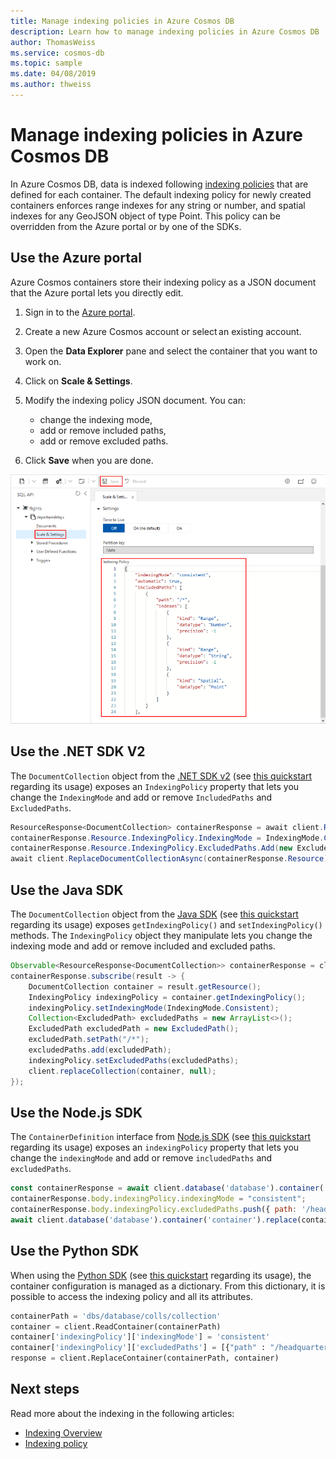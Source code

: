 ```yaml
---
title: Manage indexing policies in Azure Cosmos DB
description: Learn how to manage indexing policies in Azure Cosmos DB
author: ThomasWeiss
ms.service: cosmos-db
ms.topic: sample
ms.date: 04/08/2019
ms.author: thweiss
---
```


# Manage indexing policies in Azure Cosmos DB

In Azure Cosmos DB, data is indexed following [indexing policies](index-policy.md) that are defined for each container. The default indexing policy for newly created containers enforces range indexes for any string or number, and spatial indexes for any GeoJSON object of type Point. This policy can be overridden from the Azure portal or by one of the SDKs.

## Use the Azure portal

Azure Cosmos containers store their indexing policy as a JSON document that the Azure portal lets you directly edit.

1. Sign in to the [Azure portal](https://portal.azure.com/).

1. Create a new Azure Cosmos account or select an existing account.

1. Open the **Data Explorer** pane and select the container that you want to work on.

1. Click on **Scale & Settings**.

1. Modify the indexing policy JSON document. You can:
    - change the indexing mode,
    - add or remove included paths,
    - add or remove excluded paths.

1. Click **Save** when you are done.

![Manage Indexing using Azure portal](./media/how-to-manage-indexing-policy/indexing-policy-portal.png)

## Use the .NET SDK V2

The `DocumentCollection` object from the [.NET SDK v2](https://www.nuget.org/packages/Microsoft.Azure.DocumentDB/) (see [this quickstart](create-sql-api-dotnet.md) regarding its usage) exposes an `IndexingPolicy` property that lets you change the `IndexingMode` and add or remove `IncludedPaths` and `ExcludedPaths`.

```csharp
ResourceResponse<DocumentCollection> containerResponse = await client.ReadDocumentCollectionAsync(UriFactory.CreateDocumentCollectionUri("database", "container"));
containerResponse.Resource.IndexingPolicy.IndexingMode = IndexingMode.Consistent;
containerResponse.Resource.IndexingPolicy.ExcludedPaths.Add(new ExcludedPath { Path = "/headquarters/employees/?" });
await client.ReplaceDocumentCollectionAsync(containerResponse.Resource);
```

## Use the Java SDK

The `DocumentCollection` object from the [Java SDK](https://mvnrepository.com/artifact/com.microsoft.azure/azure-cosmosdb) (see [this quickstart](create-sql-api-java.md) regarding its usage) exposes `getIndexingPolicy()` and `setIndexingPolicy()` methods. The `IndexingPolicy` object they manipulate lets you change the indexing mode and add or remove included and excluded paths.

```java
Observable<ResourceResponse<DocumentCollection>> containerResponse = client.readCollection(collectionLink, null);
containerResponse.subscribe(result -> {
    DocumentCollection container = result.getResource();
    IndexingPolicy indexingPolicy = container.getIndexingPolicy();
    indexingPolicy.setIndexingMode(IndexingMode.Consistent);
    Collection<ExcludedPath> excludedPaths = new ArrayList<>();
    ExcludedPath excludedPath = new ExcludedPath();
    excludedPath.setPath("/*");
    excludedPaths.add(excludedPath);
    indexingPolicy.setExcludedPaths(excludedPaths);
    client.replaceCollection(container, null);
});
```

## Use the Node.js SDK

The `ContainerDefinition` interface from [Node.js SDK](https://www.npmjs.com/package/@azure/cosmos) (see [this quickstart](create-sql-api-nodejs.md) regarding its usage) exposes an `indexingPolicy` property that lets you change the `indexingMode` and add or remove `includedPaths` and `excludedPaths`.

```javascript
const containerResponse = await client.database('database').container('container').read();
containerResponse.body.indexingPolicy.indexingMode = "consistent";
containerResponse.body.indexingPolicy.excludedPaths.push({ path: '/headquarters/employees/?' });
await client.database('database').container('container').replace(containerResponse.body);
```

## Use the Python SDK

When using the [Python SDK](https://pypi.org/project/azure-cosmos/) (see [this quickstart](create-sql-api-python.md) regarding its usage), the container configuration is managed as a dictionary. From this dictionary, it is possible to access the indexing policy and all its attributes.

```python
containerPath = 'dbs/database/colls/collection'
container = client.ReadContainer(containerPath)
container['indexingPolicy']['indexingMode'] = 'consistent'
container['indexingPolicy']['excludedPaths'] = [{"path" : "/headquarters/employees/?"}]
response = client.ReplaceContainer(containerPath, container)
```

## Next steps

Read more about the indexing in the following articles:

- [Indexing Overview](index-overview.md)
- [Indexing policy](index-policy.md)
